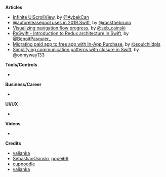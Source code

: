 
**Articles**

* [Infinite UIScrollView](https://medium.com/flawless-app-stories/infinite-uiscrollview-b516a5d14caf), by [@AybekCan](https://twitter.com/AybekCan)
* [@autoreleasepool uses in 2019 Swift](https://swiftrocks.com/autoreleasepool-in-2019-swift.html), by [@rockthebruno](https://twitter.com/rockthebruno)
* [Visualizing navigation flow progress](https://osinski.dev/posts/visualizing-navigation-flow-progress/), by [@seb_osinski](https://twitter.com/seb_osinski)
* [ReSwift - Introduction to Redux architecture in Swift](https://benoitpasquier.com/intro-redux-in-swift-with-reswift/), by [@BenoitPasquier_](https://twitter.com/benoitpasquier_)
* [Migrating paid app to free app with In-App Purchase](https://fluffy.es/migrate-paid-app-to-iap/), by [@soulchildpls](https://twitter.com/soulchildpls)
* [Simplifying communication patterns with closure in Swift](https://medium.com/flawless-app-stories/simplifying-communication-patterns-with-closure-in-swift-1938414468b3), by [@onmyway133](https://twitter.com/onmyway133)

**Tools/Controls**

* 

**Business/Career**

* 

**UI/UX**

* 

**Videos**

* 

**Credits**

* [valianka](https://github.com/valianka)
* [SebastianOsinski](https://github.com/SebastianOsinski), [popei69](https://github.com/popei69)
* [cupnoodle](https://github.com/cupnoodle)
* [valianka](https://github.com/valianka)

